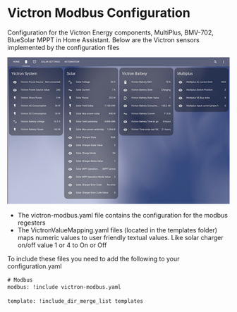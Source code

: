 # **Victron Modbus Configuration**

Configuration for the Victron Energy components, MultiPlus, BMV-702, BlueSolar MPPT in Home Assistant.
Below are the Victron sensors implemented by the configuration files 

![victron-sensors](./assets/victron-sensors.jpg)

- The victron-modbus.yaml file contains the configuration for the modbus regesters
- The VictronValueMapping.yaml files (located in the templates folder) maps numeric values to user friendly textual values. Like solar charger on/off value 1 or 4 to On or Off

To include these files you need to add the following to your configuration.yaml
```
# Modbus
modbus: !include victron-modbus.yaml
        
template: !include_dir_merge_list templates
```
